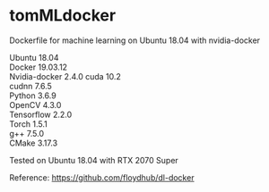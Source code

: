 # tomMLdocker
Dockerfile for machine learning on Ubuntu 18.04 with nvidia-docker

Ubuntu 18.04  
Docker 19.03.12  
Nvidia-docker 2.4.0
cuda 10.2  
cudnn 7.6.5  
Python 3.6.9  
OpenCV 4.3.0  
Tensorflow 2.2.0  
Torch 1.5.1  
g++ 7.5.0  
CMake 3.17.3

Tested on Ubuntu 18.04 with RTX 2070 Super 

Reference: https://github.com/floydhub/dl-docker
